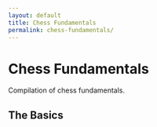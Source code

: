```yaml
---
layout: default
title: Chess Fundamentals
permalink: chess-fundamentals/
---
```


# Chess Fundamentals

Compilation of chess fundamentals.

## The Basics
